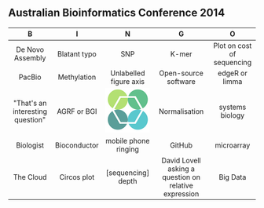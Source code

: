 ## Australian Bioinformatics Conference 2014

| B                | I                       | N                                                       | G                                                   | O                    |  
| :-----------:    | :-------------:         | :-------------:                                         | :-------------:                                     | :-------------:      |  
| De Novo Assembly |     Blatant typo              |        SNP                            |K-mer  |    Plot on cost of sequencing       |  
|PacBio     |Methylation  |          Unlabelled figure axis        |        Open-source software |    edgeR or limma             |  
| "That's an interesting question"        |   AGRF or BGI             | <a href="http://bioinformatics.net.au/abic2014/"><img src="abic.png"></a> |           Normalisation                              | systems biology  |  
|  Biologist    |   Bioconductor       |        mobile phone ringing              |    GitHub  |    microarray         |  
|   The Cloud    |   Circos plot    |   [sequencing] depth         |               David Lovell asking a question on relative expression                         |   Big Data    |  
